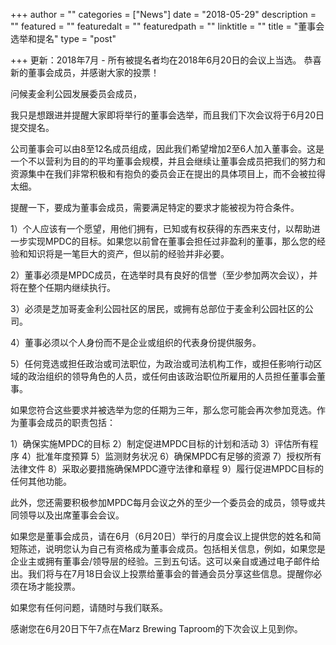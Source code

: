 +++
author = ""
categories = ["News"]
date = "2018-05-29"
description = ""
featured = ""
featuredalt = ""
featuredpath = ""
linktitle = ""
title = "董事会选举和提名"
type = "post"

+++
更新：2018年7月 - 所有被提名者均在2018年6月20日的会议上当选。 恭喜新的董事会成员，并感谢大家的投票！

问候麦金利公园发展委员会成员，

我只是想跟进并提醒大家即将举行的董事会选举，而且我们下次会议将于6月20日提交提名。

公司董事会可以由8至12名成员组成，因此我们希望增加2至6人加入董事会。这是一个不以营利为目的的平均董事会规模，并且会继续让董事会成员把我们的努力和资源集中在我们非常积极和有抱负的委员会正在提出的具体项目上，而不会被拉得太细。

提醒一下，要成为董事会成员，需要满足特定的要求才能被视为符合条件。

1）个人应该有一个愿望，用他们拥有，已知或有权获得的东西来支付，以帮助进一步实现MPDC的目标。如果您以前曾在董事会担任过非盈利的董事，那么您的经验和知识将是一笔巨大的资产，但以前的经验并非必要。

2）董事必须是MPDC成员，在选举时具有良好的信誉（至少参加两次会议），并将在整个任期内继续执行。

3）必须是芝加哥麦金利公园社区的居民，或拥有总部位于麦金利公园社区的公司。

4）董事必须以个人身份而不是企业或组织的代表身份提供服务。

5）任何竞选或担任政治或司法职位，为政治或司法机构工作，或担任影响行动区域的政治组织的领导角色的人员，或任何由该政治职位所雇用的人员担任董事会董事。

如果您符合这些要求并被选举为您的任期为三年，那么您可能会再次参加竞选。作为董事会成员的职责包括：

1）确保实施MPDC的目标
2）制定促进MPDC目标的计划和活动
3）评估所有程序
4）批准年度预算
5）监测财务状况
6）确保MPDC有足够的资源
7）授权所有法律文件
8）采取必要措施确保MPDC遵守法律和章程
9）履行促进MPDC目标的任何其他功能。

此外，您还需要积极参加MPDC每月会议之外的至少一个委员会的成员，领导或共同领导以及出席董事会会议。

如果您是董事会成员，请在6月（6月20日）举行的月度会议上提供您的姓名和简短陈述，说明您认为自己有资格成为董事会成员。包括相关信息，例如，如果您是企业主或拥有董事会/领导层的经验。三到五句话。这可以亲自或通过电子邮件给出。我们将与在7月18日会议上投票给董事会的普通会员分享这些信息。提醒你必须在场才能投票。

如果您有任何问题，请随时与我们联系。

感谢您在6月20日下午7点在Marz Brewing Taproom的下次会议上见到你。